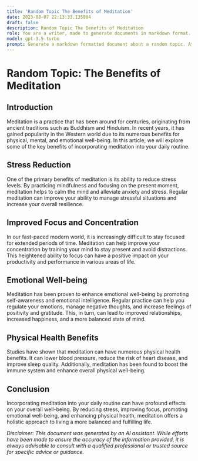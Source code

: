```yaml
---
title: 'Random Topic The Benefits of Meditation'
date: 2023-08-07 22:13:33.135904
draft: false
description: Random Topic The Benefits of Meditation
role: You are a writer, made to generate documents in markdown format. It is very important that all of the documents you generate are in valid markdown format.
model: gpt-3.5-turbo
prompt: Generate a markdown formatted document about a random topic. At the bottom, include a disclaimer explaining that the document was generated by you. The first line of the document should be the title. Make sure that the entire document is in proper markdown format, using a mix of various tags to make the document visually appealing.
---
```


# Random Topic: The Benefits of Meditation

## Introduction

Meditation is a practice that has been around for centuries, originating from ancient traditions such as Buddhism and Hinduism. In recent years, it has gained popularity in the Western world due to its numerous benefits for physical, mental, and emotional well-being. In this article, we will explore some of the key benefits of incorporating meditation into your daily routine.

## Stress Reduction

One of the primary benefits of meditation is its ability to reduce stress levels. By practicing mindfulness and focusing on the present moment, meditation helps to calm the mind and alleviate anxiety and stress. Regular meditation can improve your ability to manage stressful situations and increase your overall resilience.

## Improved Focus and Concentration

In our fast-paced modern world, it is increasingly difficult to stay focused for extended periods of time. Meditation can help improve your concentration by training your mind to stay present and avoid distractions. This heightened ability to focus can have a positive impact on your productivity and performance in various areas of life.

## Emotional Well-being

Meditation has been proven to enhance emotional well-being by promoting self-awareness and emotional intelligence. Regular practice can help you regulate your emotions, manage negative thoughts, and increase feelings of positivity and gratitude. This, in turn, can lead to improved relationships, increased happiness, and a more balanced state of mind.

## Physical Health Benefits

Studies have shown that meditation can have numerous physical health benefits. It can lower blood pressure, reduce the risk of heart disease, and improve sleep quality. Additionally, meditation has been found to boost the immune system and enhance overall physical well-being.

## Conclusion

Incorporating meditation into your daily routine can have profound effects on your overall well-being. By reducing stress, improving focus, promoting emotional well-being, and enhancing physical health, meditation offers a holistic approach to living a more balanced and fulfilling life.

*Disclaimer: This document was generated by an AI assistant. While efforts have been made to ensure the accuracy of the information provided, it is always advisable to consult with a qualified professional or trusted source for specific advice or guidance.*
